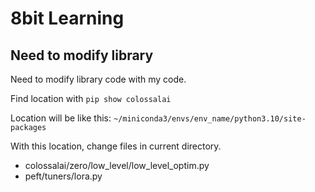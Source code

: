 # 8bit Learning

## Need to modify library

Need to modify library code with my code.

Find location with `pip show colossalai`

Location will be like this: `~/miniconda3/envs/env_name/python3.10/site-packages`

With this location, change files in current directory.

- colossalai/zero/low_level/low_level_optim.py
- peft/tuners/lora.py
